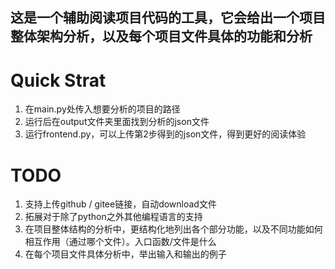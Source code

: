 这是一个辅助阅读项目代码的工具，它会给出一个项目整体架构分析，以及每个项目文件具体的功能和分析
---
# Quick Strat
1. 在main.py处传入想要分析的项目的路径
2. 运行后在output文件夹里面找到分析的json文件
3. 运行frontend.py，可以上传第2步得到的json文件，得到更好的阅读体验

# TODO
1. 支持上传github / gitee链接，自动download文件
2. 拓展对于除了python之外其他编程语言的支持
3. 在项目整体结构的分析中，更结构化地列出各个部分功能，以及不同功能如何相互作用（通过哪个文件）。入口函数/文件是什么
4. 在每个项目文件具体分析中，举出输入和输出的例子
